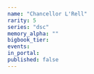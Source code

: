 ```yaml
---
name: "Chancellor L'Rell"
rarity: 5
series: "dsc"
memory_alpha: ""
bigbook_tier:
events:
in_portal:
published: false
---
```

